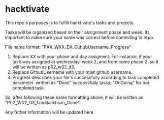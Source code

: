 # hacktivate
This repo's purposes is to fulfill hacktivate's tasks and projects.

Tasks will be organized based on their assignment phase and week.
Its important to make sure your name was correct before commiting to repo.

File name format:
  "PXX_WXX_DX_GithubUsername_Progress"
  1. Replace XX with your phase and day assigment. For instance, if your task was assigned at wednesday, week 2, and from come phase 2.
    so it will be written as p02_w02_d3.
  2. Replace GithubUsername with your main github username.
  3. Progress describes your file's successfully according to task completed parameter.
    written as "Done" successfully tasks; "OnGoing" for not completed task.
  
  
So, after following these name formatting above, it will be written as "P02_W02_D3_fandikaikhsan_Done".
  
Any futher information will be updated here.  
